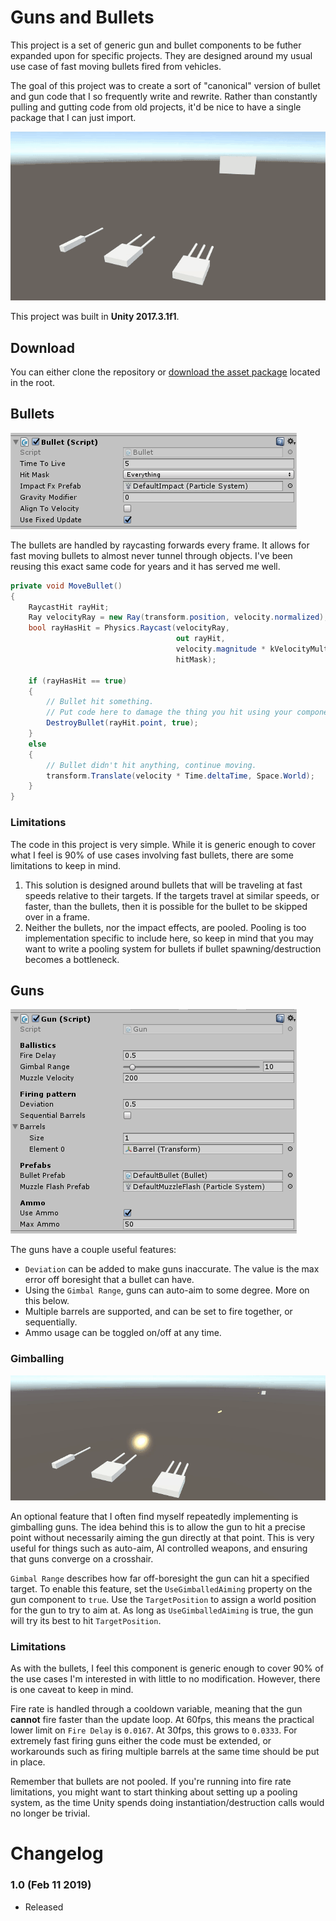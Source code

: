 # Guns and Bullets
This project is a set of generic gun and bullet components to be futher expanded upon for specific projects. They are designed around my usual use case of fast moving bullets fired from vehicles.

The goal of this project was to create a sort of "canonical" version of bullet and gun code that I so frequently write and rewrite. Rather than constantly pulling and gutting code from old projects, it'd be nice to have a single package that I can just import.

![Guns](Screenshots/guns.gif)

This project was built in **Unity 2017.3.1f1**.

## Download
You can either clone the repository or [download the asset package](./GunsAndBullets.unitypackage) located in the root.

## Bullets
![Bullets](Screenshots/bulletproperties.png)

The bullets are handled by raycasting forwards every frame. It allows for fast moving bullets to almost never tunnel through objects. I've been reusing this exact same code for years and it has served me well.

```csharp
private void MoveBullet()
{
    RaycastHit rayHit;
    Ray velocityRay = new Ray(transform.position, velocity.normalized);
    bool rayHasHit = Physics.Raycast(velocityRay, 
                                     out rayHit,
                                     velocity.magnitude * kVelocityMult * Time.deltaTime,
                                     hitMask);

    if (rayHasHit == true)
    {
        // Bullet hit something.
        // Put code here to damage the thing you hit using your components.
        DestroyBullet(rayHit.point, true);
    }
    else
    {
        // Bullet didn't hit anything, continue moving.
        transform.Translate(velocity * Time.deltaTime, Space.World);
    }
}
```

### Limitations
The code in this project is very simple. While it is generic enough to cover what I feel is 90% of use cases involving fast bullets, there are some limitations to keep in mind.

1. This solution is designed around bullets that will be traveling at fast speeds relative to their targets. If the targets travel at similar speeds, or faster, than the bullets, then it is possible for the bullet to be skipped over in a frame.
2. Neither the bullets, nor the impact effects, are pooled. Pooling is too implementation specific to include here, so keep in mind that you may want to write a pooling system for bullets if bullet spawning/destruction becomes a bottleneck.

## Guns
![Guns](Screenshots/gunproperties.png)

The guns have a couple useful features:
- `Deviation` can be added to make guns inaccurate. The value is the max error off boresight that a bullet can have.
- Using the `Gimbal Range`, guns can auto-aim to some degree. More on this below.
- Multiple barrels are supported, and can be set to fire together, or sequentially.
- Ammo usage can be toggled on/off at any time.

### Gimballing
![Gimbal](Screenshots/gimbal.gif)

An optional feature that I often find myself repeatedly implementing is gimballing guns. The idea behind this is to allow the gun to hit a precise point without necessarily aiming the gun directly at that point. This is very useful for things such as auto-aim, AI controlled weapons, and ensuring that guns converge on a crosshair.

`Gimbal Range` describes how far off-boresight the gun can hit a specified target. To enable this feature, set the `UseGimballedAiming` property on the gun component to `true`. Use the `TargetPosition` to assign a world position for the gun to try to aim at. As long as `UseGimballedAiming` is true, the gun will try its best to hit `TargetPosition`.

### Limitations
As with the bullets, I feel this component is generic enough to cover 90% of the use cases I'm interested in with little to no modification. However, there is one caveat to keep in mind.

Fire rate is handled through a cooldown variable, meaning that the gun **cannot** fire faster than the update loop. At 60fps, this means the practical lower limit on `Fire Delay` is `0.0167`. At 30fps, this grows to `0.0333`. For extremely fast firing guns either the code must be extended, or workarounds such as firing multiple barrels at the same time should be put in place.

Remember that bullets are not pooled. If you're running into fire rate limitations, you might want to start thinking about setting up a pooling system, as the time Unity spends doing instantiation/destruction calls would no longer be trivial.

# Changelog

### 1.0 (Feb 11 2019)

- Released
